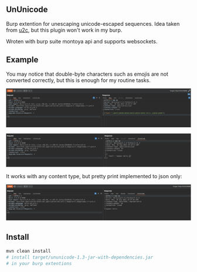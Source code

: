 ## UnUnicode

Burp extention for unescaping unicode-escaped sequences. Idea taken from [u2c](https://github.com/bit4woo/u2c), but this plugin won't work in my burp.

Wroten with burp suite montoya api and supports websockets.

## Example

You may notice that double-byte characters such as emojis are not converted correctly, but this is enough for my routine tasks.

![default pretty print](img/1.png)

![decode unicode escape sequences](img/2.png)

It works with any content type, but pretty print implemented to json only:

![simple text](img/3.png)

## Install

```bash
mvn clean install
# install target/ununicode-1.3-jar-with-dependencies.jar
# in your burp extentions
```
